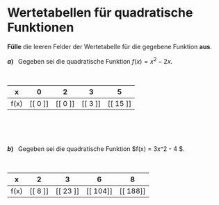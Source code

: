 <!--
version:  0.0.1

language: de

@style
input {
    text-align: center;
}

.flex-container {
    display: flex;
    flex-wrap: wrap;
    align-items: stretch;
    gap: 20px;
}

.flex-child {
    flex: 1;
    min-width: 350px;
    margin-right: 20px;
}

@media (max-width: 400px) {
    .flex-child {
        flex: 100%;
        margin-right: 0;
    }
}
@end

formula: \carry   \textcolor{red}{\scriptsize #1}
formula: \digit   \rlap{\carry{#1}}\phantom{#2}#2
formula: \permil  \text{‰}

import: https://raw.githubusercontent.com/LiaTemplates/Tikz-Jax/main/README.md

script: https://cdn.jsdelivr.net/gh/LiaTemplates/Tikz-Jax@main/dist/index.js


tags: quadratische Funktionen, sehr leicht, sehr niedrig, Angeben

comment: Fülle Wertetabellen für quadratische Funktionen aus.

author: Martin Lommatzsch

-->




# Wertetabellen für quadratische Funktionen



**Fülle** die leeren Felder der Wertetabelle für die gegebene Funktion **aus**.




__$a)\;\;$__ Gegeben sei die quadratische Funktion $f(x) = x^2 - 2 x$. 

<br>

<!-- data-type="none" -->
|   x   |    0     |     2    |    3     |     5    |
| :---: | :------: | :------: | :------: | :------: |
|  f(x) | [[  0 ]] | [[ 0  ]] | [[ 3  ]] | [[ 15 ]] |

<br>
<br>
<br>

__$b)\;\;$__ Gegeben sei die quadratische Funktion $f(x) = 3x^2 - 4 $. 

<br>

<!-- data-type="none" -->
|   x   |    2     |    3     |     6    |     8    |
| :---: | :------: | :------: | :------: | :------: |
|  f(x) | [[  8 ]] | [[ 23 ]] | [[ 104]] | [[ 188]] |

<br>
<br>
<br>